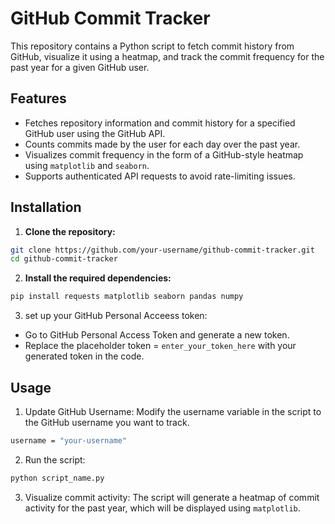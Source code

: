 # GitHub Commit Tracker

This repository contains a Python script to fetch commit history from GitHub, visualize it using a heatmap, and track the commit frequency for the past year for a given GitHub user.

## Features

- Fetches repository information and commit history for a specified GitHub user using the GitHub API.
- Counts commits made by the user for each day over the past year.
- Visualizes commit frequency in the form of a GitHub-style heatmap using `matplotlib` and `seaborn`.
- Supports authenticated API requests to avoid rate-limiting issues.

## Installation

1. **Clone the repository:**

```bash
git clone https://github.com/your-username/github-commit-tracker.git
cd github-commit-tracker
```

2. **Install the required dependencies:**

```bash
pip install requests matplotlib seaborn pandas numpy
```

3. set up your GitHub Personal Acceess token:
- Go to GitHub Personal Access Token and generate a new token.
- Replace the placeholder token = ```enter_your_token_here``` with your generated token in the code.

## Usage
1. Update GitHub Username:
Modify the username variable in the script to the GitHub username you want to track.

```bash
username = "your-username"
```

2. Run the script:
```bash
python script_name.py
```

3. Visualize commit activity:
The script will generate a heatmap of commit activity for the past year, which will be displayed using `matplotlib`.


